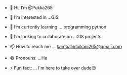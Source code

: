 - 👋 Hi, I’m @Pukka265 
- 👀 I’m interested in ...GIS
- 🌱 I’m currently learning ... programming python
- 💞️ I’m looking to collaborate on ...GIS projects
  
- 📫 How to reach me ... kambalimbikani265@gmail.com
- 😄 Pronouns: ...He
- ⚡ Fun fact: ... I'm here to take over dude😌

<!---
Pukka265/Pukka265 is a ✨ special ✨ repository because its `README.md` (this file) appears on your GitHub profile.
You can click the Preview link to take a look at your changes.
--->
